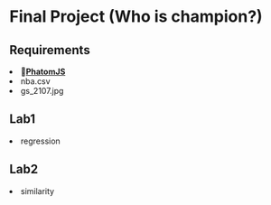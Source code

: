 <h1>Final Project (Who is champion?)</h1>
<h2>Requirements</h2>
<li><b><a href="http://phantomjs.org/download.html">PhatomJS</a></b></li>
<li>nba.csv</li>
<li>gs_2107.jpg</li>
<h2>Lab1</h2>    
<li>regression</li>
<h2>Lab2</h2>
<li>similarity</li>    